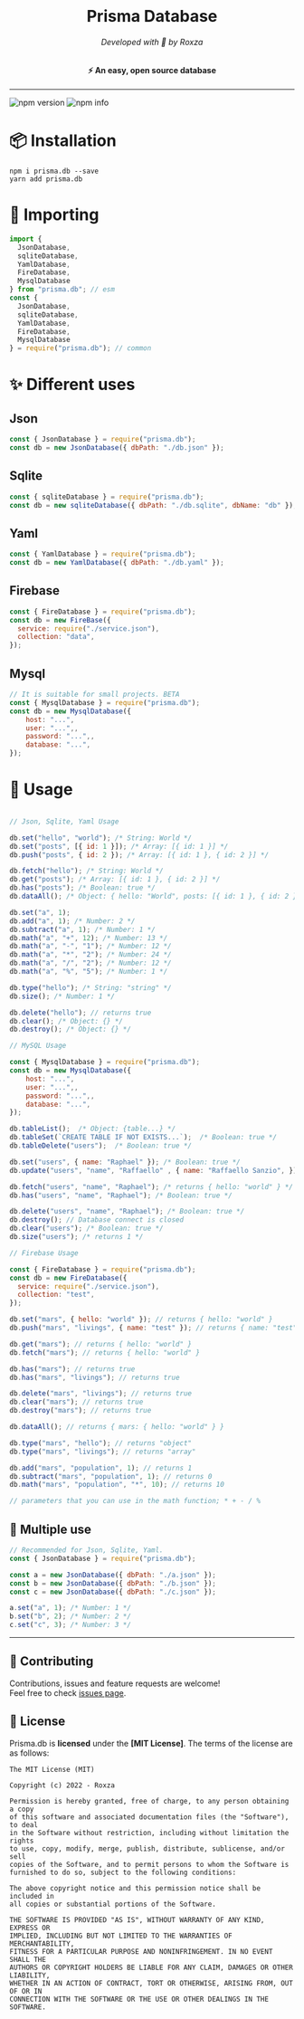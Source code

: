 <br/>
<h1 align="center">Prisma Database</h1>
<h6 align="center">Developed with 💙 by Roxza</h6>
<h4 align="center">⚡ An easy, open source database</h6>

---

![npm version](https://badge.fury.io/js/prisma.db.svg)
![npm info](https://img.shields.io/npm/dt/prisma.db?color=39F4B6)

# 📦 Installation

```console
npm i prisma.db --save
yarn add prisma.db
```

# 🔮 Importing

```js
import {
  JsonDatabase,
  sqliteDatabase,
  YamlDatabase,
  FireDatabase,
  MysqlDatabase
} from "prisma.db"; // esm
const {
  JsonDatabase,
  sqliteDatabase,
  YamlDatabase,
  FireDatabase,
  MysqlDatabase
} = require("prisma.db"); // common
```

# ✨ Different uses

## Json

```js
const { JsonDatabase } = require("prisma.db");
const db = new JsonDatabase({ dbPath: "./db.json" });
```

## Sqlite

```js
const { sqliteDatabase } = require("prisma.db");
const db = new sqliteDatabase({ dbPath: "./db.sqlite", dbName: "db" });
```

## Yaml

```js
const { YamlDatabase } = require("prisma.db");
const db = new YamlDatabase({ dbPath: "./db.yaml" });
```

## Firebase

```js
const { FireDatabase } = require("prisma.db");
const db = new FireBase({
  service: require("./service.json"),
  collection: "data",
});
```

## Mysql

```js
// It is suitable for small projects. BETA
const { MysqlDatabase } = require("prisma.db");
const db = new MysqlDatabase({
    host: "...",
    user: "...",,
    password: "...",,
    database: "...",
});
```

# 📝 Usage

```js

// Json, Sqlite, Yaml Usage

db.set("hello", "world"); /* String: World */
db.set("posts", [{ id: 1 }]); /* Array: [{ id: 1 }] */
db.push("posts", { id: 2 }); /* Array: [{ id: 1 }, { id: 2 }] */

db.fetch("hello"); /* String: World */
db.get("posts"); /* Array: [{ id: 1 }, { id: 2 }] */
db.has("posts"); /* Boolean: true */
db.dataAll(); /* Object: { hello: "World", posts: [{ id: 1 }, { id: 2 }] } */

db.set("a", 1);
db.add("a", 1); /* Number: 2 */
db.subtract("a", 1); /* Number: 1 */
db.math("a", "+", 12); /* Number: 13 */
db.math("a", "-", "1"); /* Number: 12 */
db.math("a", "*", "2"); /* Number: 24 */
db.math("a", "/", "2"); /* Number: 12 */
db.math("a", "%", "5"); /* Number: 1 */

db.type("hello"); /* String: "string" */
db.size(); /* Number: 1 */

db.delete("hello"); // returns true
db.clear(); /* Object: {} */
db.destroy(); /* Object: {} */

// MySQL Usage 

const { MysqlDatabase } = require("prisma.db");
const db = new MysqlDatabase({
    host: "...",
    user: "...",,
    password: "...",,
    database: "...",
});

db.tableList();  /* Object: {table...} */ 
db.tableSet(`CREATE TABLE IF NOT EXISTS...`);  /* Boolean: true */ 
db.tableDelete("users");  /* Boolean: true */ 

db.set("users", { name: "Raphael" }); /* Boolean: true */ 
db.update("users", "name", "Raffaello" , { name: "Raffaello Sanzio", });  /* Boolean: true */ 

db.fetch("users", "name", "Raphael"); /* returns { hello: "world" } */ 
db.has("users", "name", "Raphael"); /* Boolean: true */ 

db.delete("users", "name", "Raphael"); /* Boolean: true */ 
db.destroy(); // Database connect is closed
db.clear("users"); /* Boolean: true */ 
db.size("users"); /* returns 1 */

// Firebase Usage

const { FireDatabase } = require("prisma.db");
const db = new FireDatabase({
  service: require("./service.json"),
  collection: "test",
});

db.set("mars", { hello: "world" }); // returns { hello: "world" }
db.push("mars", "livings", { name: "test" }); // returns { name: "test" }

db.get("mars"); // returns { hello: "world" }
db.fetch("mars"); // returns { hello: "world" }

db.has("mars"); // returns true
db.has("mars", "livings"); // returns true

db.delete("mars", "livings"); // returns true
db.clear("mars"); // returns true
db.destroy("mars"); // returns true

db.dataAll(); // returns { mars: { hello: "world" } }

db.type("mars", "hello"); // returns "object"
db.type("mars", "livings"); // returns "array"

db.add("mars", "population", 1); // returns 1
db.subtract("mars", "population", 1); // returns 0
db.math("mars", "population", "*", 10); // returns 10

// parameters that you can use in the math function; * + - / %
```

## 📜 Multiple use

```js
// Recommended for Json, Sqlite, Yaml.
const { JsonDatabase } = require("prisma.db");

const a = new JsonDatabase({ dbPath: "./a.json" });
const b = new JsonDatabase({ dbPath: "./b.json" });
const c = new JsonDatabase({ dbPath: "./c.json" });

a.set("a", 1); /* Number: 1 */
b.set("b", 2); /* Number: 2 */
c.set("c", 3); /* Number: 3 */
```

---

## 🤝 Contributing

Contributions, issues and feature requests are welcome!<br />Feel free to check [issues page](https://github.com/Roxza/prisma.db/issues).

## 💌 License

Prisma.db is **licensed** under the **[MIT License]**. The terms of the license are as follows:

    The MIT License (MIT)

    Copyright (c) 2022 - Roxza

    Permission is hereby granted, free of charge, to any person obtaining a copy
    of this software and associated documentation files (the "Software"), to deal
    in the Software without restriction, including without limitation the rights
    to use, copy, modify, merge, publish, distribute, sublicense, and/or sell
    copies of the Software, and to permit persons to whom the Software is
    furnished to do so, subject to the following conditions:

    The above copyright notice and this permission notice shall be included in
    all copies or substantial portions of the Software.

    THE SOFTWARE IS PROVIDED "AS IS", WITHOUT WARRANTY OF ANY KIND, EXPRESS OR
    IMPLIED, INCLUDING BUT NOT LIMITED TO THE WARRANTIES OF MERCHANTABILITY,
    FITNESS FOR A PARTICULAR PURPOSE AND NONINFRINGEMENT. IN NO EVENT SHALL THE
    AUTHORS OR COPYRIGHT HOLDERS BE LIABLE FOR ANY CLAIM, DAMAGES OR OTHER LIABILITY,
    WHETHER IN AN ACTION OF CONTRACT, TORT OR OTHERWISE, ARISING FROM, OUT OF OR IN
    CONNECTION WITH THE SOFTWARE OR THE USE OR OTHER DEALINGS IN THE SOFTWARE.

